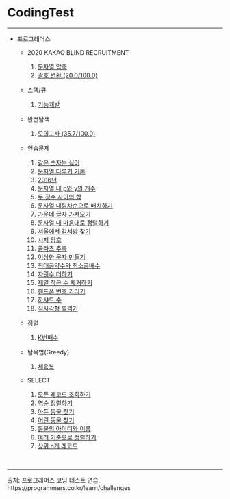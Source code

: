 # CodingTest
<hr/>

- 프로그래머스 
  - 2020 KAKAO BLIND RECRUITMENT
    1. [문자열 압축](https://github.com/chimy2/CodingTest/blob/master/Kakao/src/blind_recruitment/StringCompression.java)
    2. [괄호 변환 (20.0/100.0)](https://github.com/chimy2/CodingTest/blob/master/Kakao/src/blind_recruitment/ParenthesisTransformation.java)

  - 스택/큐
    1. [기능개발](https://github.com/chimy2/CodingTest/blob/master/Practice/src/stack_queue/FunctionalDevelopment.java)

  - 완전탐색
    1. [모의고사 (35.7/100.0)](https://github.com/chimy2/CodingTest/blob/master/Practice/src/brute_force_search/MockTest.java)
  
  - 연습문제
    1. [같은 숫자는 싫어](https://github.com/chimy2/CodingTest/blob/master/Practice/src/exercise/SameNumberHate.java)
    2. [문자열 다루기 기본](https://github.com/chimy2/CodingTest/blob/master/Practice/src/exercise/StringHandlingBasic.java)
    3. [2016년](https://github.com/chimy2/CodingTest/blob/master/Practice/src/exercise/Year2016.java)
    4. [문자열 내 p와 y의 개수](https://github.com/chimy2/CodingTest/blob/master/Practice/src/exercise/NumberOfPAndYInString.java)
    5. [두 정수 사이의 합](https://github.com/chimy2/CodingTest/blob/master/Practice/src/exercise/SumBetweenTwoIntegers.java)
    6. [문자열 내림차순으로 배치하기](https://github.com/chimy2/CodingTest/blob/master/Practice/src/exercise/StringDescendingPlacement.java)
    7. [가운데 글자 가져오기](https://github.com/chimy2/CodingTest/blob/master/Practice/src/exercise/MiddleCharacterImport.java)
    8. [문자열 내 마음대로 정렬하기](https://github.com/chimy2/CodingTest/blob/master/Practice/src/exercise/SortByString.java)
    9. [서울에서 김서방 찾기](https://github.com/chimy2/CodingTest/blob/master/Practice/src/exercise/FindKimSeoBangInSeoul.java)
    10. [시저 암호](https://github.com/chimy2/CodingTest/blob/master/Practice/src/exercise/CaesarCipher.java)
    11. [콜라츠 추측](https://github.com/chimy2/CodingTest/blob/master/Practice/src/exercise/CollatzConjecture.java)
    12. [이상한 문자 만들기](https://github.com/chimy2/CodingTest/blob/master/Practice/src/exercise/CreateStrangeCharacter.java)
    13. [최대공약수와 최소공배수](https://github.com/chimy2/CodingTest/blob/master/Practice/src/exercise/GreatestCommonDivisorAndLeastCommonMultiple.java)
    14. [자릿수 더하기](https://github.com/chimy2/CodingTest/blob/master/Practice/src/exercise/DigitPlus.java)
    15. [제일 작은 수 제거하기](https://github.com/chimy2/CodingTest/blob/master/Practice/src/exercise/RemoveSmallestNumber.java)
    16. [핸드폰 번호 가리기](https://github.com/chimy2/CodingTest/blob/master/Practice/src/exercise/CellPhoneNumberMasking.java)
    17. [하샤드 수](https://github.com/chimy2/CodingTest/blob/master/Practice/src/exercise/HarsardNumber.java)
    18. [직사각형 별찍기](https://github.com/chimy2/CodingTest/blob/master/Practice/src/exercise/RectanguleStarShooting.java)
    
  - 정렬
    1. [K번째수](https://github.com/chimy2/CodingTest/blob/master/Practice/src/sort/KthNumber.java)
    
  - 탐욕법(Greedy)
    1. [체육복](https://github.com/chimy2/CodingTest/blob/master/Practice/src/greedy/GymClothes.java)
  
  - SELECT
    1. [모든 레코드 조회하기](https://github.com/chimy2/CodingTest/blob/master/Practice/src/sql_select/To%20query%20all%20records.txt)
    2. [역순 정렬하기](https://github.com/chimy2/CodingTest/blob/master/Practice/src/sql_select/reverse%20order%20alignment.txt)
    3. [아픈 동물 찾기](https://github.com/chimy2/CodingTest/blob/master/Practice/src/sql_select/Finding%20a%20sick%20animal.txt)
    4. [어린 동물 찾기](https://github.com/chimy2/CodingTest/blob/master/Practice/src/sql_select/Finding%20Young%20Animals.txt)
    5. [동물의 아이디와 이름](https://github.com/chimy2/CodingTest/blob/master/Practice/src/sql_select/ID%20and%20name%20of%20animal.txt)
    6. [여러 기준으로 정렬하기](https://github.com/chimy2/CodingTest/blob/master/Practice/src/sql_select/To%20sort%20by%20multiple%20criteria.txt)
    7. [상위 n개 레코드](https://github.com/chimy2/CodingTest/blob/master/Practice/src/sql_select/Top%20n%20Records.txt)
  
<br>
<hr/>
출처: 프로그래머스 코딩 테스트 연습, https://programmers.co.kr/learn/challenges

